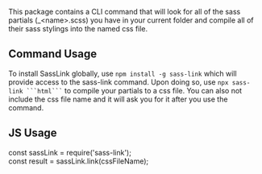 This package contains a CLI command that will look for all of the sass partials (_\<name\>.scss) you have in your current folder and compile all of their sass stylings into the named css file.
<h2>Command Usage</h2>
To install SassLink globally, use <code>npm install -g sass-link</code> which will provide access to the sass-link command. Upon doing so, use <code>npx sass-link ```html<css file name>```</code> to compile your partials to a css file. You can also not include the css file name and it will ask you for it after you use the command.
<h2>JS Usage</h2>
const sassLink = require('sass-link');
<br/>
const result = sassLink.link(cssFileName);
